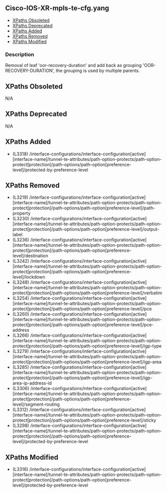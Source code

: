 ## Cisco-IOS-XR-mpls-te-cfg.yang

- [XPaths Obsoleted](#xpaths-obsoleted)
- [XPaths Deprecated](#xpaths-deprecated)
- [XPaths Added](#xpaths-added)
- [XPaths Removed](#xpaths-removed)
- [XPaths Modified](#xpaths-modified)

### Description

Removal of leaf 'oor-recovery-duration' and add back as grouping 'OOR-RECOVERY-DURATION', the grouping is used by multiple parents.

## XPaths Obsoleted

N/A

## XPaths Deprecated

N/A

## XPaths Added

- (L3318)	/interface-configurations/interface-configuration[active][interface-name]/tunnel-te-attributes/path-option-protects/path-option-protect[protection]/path-options/path-option[preference-level]/protected-by-preference-level

## XPaths Removed

- (L3219)	/interface-configurations/interface-configuration[active][interface-name]/tunnel-te-attributes/path-option-protects/path-option-protect[protection]/path-options/path-option[preference-level]/path-property
- (L3230)	/interface-configurations/interface-configuration[active][interface-name]/tunnel-te-attributes/path-option-protects/path-option-protect[protection]/path-options/path-option[preference-level]/output-label
- (L3236)	/interface-configurations/interface-configuration[active][interface-name]/tunnel-te-attributes/path-option-protects/path-option-protect[protection]/path-options/path-option[preference-level]/destination
- (L3242)	/interface-configurations/interface-configuration[active][interface-name]/tunnel-te-attributes/path-option-protects/path-option-protect[protection]/path-options/path-option[preference-level]/lockdown
- (L3248)	/interface-configurations/interface-configuration[active][interface-name]/tunnel-te-attributes/path-option-protects/path-option-protect[protection]/path-options/path-option[preference-level]/verbatim
- (L3254)	/interface-configurations/interface-configuration[active][interface-name]/tunnel-te-attributes/path-option-protects/path-option-protect[protection]/path-options/path-option[preference-level]/pce
- (L3260)	/interface-configurations/interface-configuration[active][interface-name]/tunnel-te-attributes/path-option-protects/path-option-protect[protection]/path-options/path-option[preference-level]/pce-address
- (L3266)	/interface-configurations/interface-configuration[active][interface-name]/tunnel-te-attributes/path-option-protects/path-option-protect[protection]/path-options/path-option[preference-level]/igp-type
- (L3279)	/interface-configurations/interface-configuration[active][interface-name]/tunnel-te-attributes/path-option-protects/path-option-protect[protection]/path-options/path-option[preference-level]/igp-area
- (L3285)	/interface-configurations/interface-configuration[active][interface-name]/tunnel-te-attributes/path-option-protects/path-option-protect[protection]/path-options/path-option[preference-level]/igp-area-ip-address-id
- (L3306)	/interface-configurations/interface-configuration[active][interface-name]/tunnel-te-attributes/path-option-protects/path-option-protect[protection]/path-options/path-option[preference-level]/segment-routing
- (L3312)	/interface-configurations/interface-configuration[active][interface-name]/tunnel-te-attributes/path-option-protects/path-option-protect[protection]/path-options/path-option[preference-level]/sticky
- (L3298)	/interface-configurations/interface-configuration[active][interface-name]/tunnel-te-attributes/path-option-protects/path-option-protect[protection]/path-options/path-option[preference-level]/protected-by-preference-level

## XPaths Modified

- (L3316)	/interface-configurations/interface-configuration[active][interface-name]/tunnel-te-attributes/path-option-protects/path-option-protect[protection]/path-options/path-option[preference-level]/protected-by-preference-level

